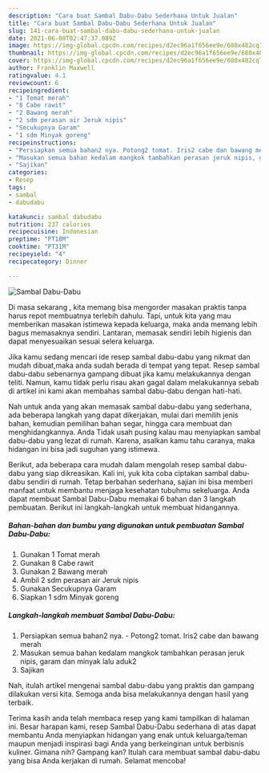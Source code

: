 ```yaml
---
description: "Cara buat Sambal Dabu-Dabu Sederhana Untuk Jualan"
title: "Cara buat Sambal Dabu-Dabu Sederhana Untuk Jualan"
slug: 141-cara-buat-sambal-dabu-dabu-sederhana-untuk-jualan
date: 2021-06-08T02:47:37.089Z
image: https://img-global.cpcdn.com/recipes/d2ec96a1f656ee9e/680x482cq70/sambal-dabu-dabu-foto-resep-utama.jpg
thumbnail: https://img-global.cpcdn.com/recipes/d2ec96a1f656ee9e/680x482cq70/sambal-dabu-dabu-foto-resep-utama.jpg
cover: https://img-global.cpcdn.com/recipes/d2ec96a1f656ee9e/680x482cq70/sambal-dabu-dabu-foto-resep-utama.jpg
author: Franklin Maxwell
ratingvalue: 4.1
reviewcount: 6
recipeingredient:
- "1 Tomat merah"
- "8 Cabe rawit"
- "2 Bawang merah"
- "2 sdm perasan air Jeruk nipis"
- "Secukupnya Garam"
- "1 sdm Minyak goreng"
recipeinstructions:
- "Persiapkan semua bahan2 nya. Potong2 tomat. Iris2 cabe dan bawang merah"
- "Masukan semua bahan kedalam mangkok tambahkan perasan jeruk nipis, garam dan minyak lalu aduk2"
- "Sajikan"
categories:
- Resep
tags:
- sambal
- dabudabu

katakunci: sambal dabudabu 
nutrition: 237 calories
recipecuisine: Indonesian
preptime: "PT18M"
cooktime: "PT31M"
recipeyield: "4"
recipecategory: Dinner

---
```



![Sambal Dabu-Dabu](https://img-global.cpcdn.com/recipes/d2ec96a1f656ee9e/680x482cq70/sambal-dabu-dabu-foto-resep-utama.jpg)

Di masa  sekarang , kita memang bisa mengorder masakan praktis tanpa harus repot membuatnya terlebih dahulu. Tapi, untuk kita yang mau memberikan masakan istimewa kepada keluarga, maka anda memang lebih bagus memasaknya sendiri. Lantaran, memasak sendiri lebih higienis dan dapat menyesuaikan sesuai selera keluarga.

Jika kamu sedang mencari ide resep sambal dabu-dabu yang nikmat dan mudah dibuat,maka anda sudah berada di tempat yang tepat. Resep sambal dabu-dabu  sebenarnya gampang dibuat jika kamu melakukannya dengan teliti. Namun, kamu tidak perlu risau akan gagal dalam melakukannya 
sebab di artikel ini kami akan membahas sambal dabu-dabu dengan hati-hati.  



Nah untuk anda yang akan memasak sambal dabu-dabu yang sederhana, ada beberapa langkah yang dapat dikerjakan, mulai dari memilih jenis bahan, kemudian pemilihan bahan segar, hingga cara membuat dan menghidangkannya. Anda Tidak usah pusing kalau mau menyiapkan sambal dabu-dabu yang lezat di rumah. Karena, asalkan kamu  tahu caranya, maka hidangan ini bisa jadi suguhan yang istimewa.

Berikut, ada beberapa cara mudah dalam mengolah resep sambal dabu-dabu yang siap dikreasikan. Kali ini, yuk kita coba ciptakan sambal dabu-dabu sendiri di rumah. Tetap berbahan sederhana, sajian ini bisa memberi manfaat untuk membantu menjaga kesehatan tubuhmu sekeluarga. Anda dapat membuat Sambal Dabu-Dabu memakai 6 bahan dan 3 langkah pembuatan. Berikut ini langkah-langkah untuk membuat hidangannya.

<!--inarticleads1-->

##### Bahan-bahan dan bumbu yang digunakan untuk pembuatan Sambal Dabu-Dabu:

1. Gunakan 1 Tomat merah
1. Gunakan 8 Cabe rawit
1. Gunakan 2 Bawang merah
1. Ambil 2 sdm perasan air Jeruk nipis
1. Gunakan Secukupnya Garam
1. Siapkan 1 sdm Minyak goreng




<!--inarticleads2-->

##### Langkah-langkah membuat Sambal Dabu-Dabu:

1. Persiapkan semua bahan2 nya. - Potong2 tomat. Iris2 cabe dan bawang merah
1. Masukan semua bahan kedalam mangkok tambahkan perasan jeruk nipis, garam dan minyak lalu aduk2
1. Sajikan




Nah, itulah artikel mengenai  sambal dabu-dabu  yang praktis dan gampang dilakukan versi kita. Semoga anda bisa melakukannya dengan hasil yang terbaik. 

Terima kasih anda telah membaca resep yang kami tampilkan di halaman ini. Besar harapan kami, resep  Sambal Dabu-Dabu sederhana di atas dapat membantu Anda menyiapkan hidangan yang enak untuk keluarga/teman maupun menjadi inspirasi bagi Anda yang berkeinginan untuk berbisnis kuliner. Gimana nih? Gampang kan? Itulah cara membuat sambal dabu-dabu yang bisa Anda kerjakan di rumah. Selamat mencoba!

